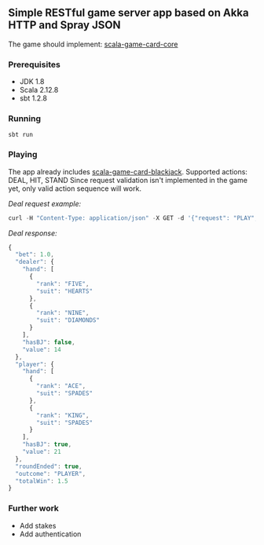 
## Simple RESTful game server app based on Akka HTTP and Spray JSON

The game should implement: [scala-game-card-core](https://github.com/marks86/scala-game-card-core)

### Prerequisites
* JDK 1.8
* Scala 2.12.8
* sbt 1.2.8

### Running

```
sbt run
```

### Playing

The app already includes [scala-game-card-blackjack](https://github.com/marks86/scala-game-card-blackjack).
Supported actions: DEAL, HIT, STAND
Since request validation isn't implemented in the game yet, only valid action sequence will work. 

*Deal request example:*
```javascript
curl -H "Content-Type: application/json" -X GET -d '{"request": "PLAY", "gameId": "bj", "requestId": 0, "action": "DEAL", "bet": 1}' http://localhost:8080/game
```

*Deal response:*
```javascript
{
  "bet": 1.0,
  "dealer": {
    "hand": [
      {
        "rank": "FIVE",
        "suit": "HEARTS"
      },
      {
        "rank": "NINE",
        "suit": "DIAMONDS"
      }
    ],
    "hasBJ": false,
    "value": 14
  },
  "player": {
    "hand": [
      {
        "rank": "ACE",
        "suit": "SPADES"
      },
      {
        "rank": "KING",
        "suit": "SPADES"
      }
    ],
    "hasBJ": true,
    "value": 21
  },
  "roundEnded": true,
  "outcome": "PLAYER",
  "totalWin": 1.5
}
```

### Further work

* Add stakes
* Add authentication
